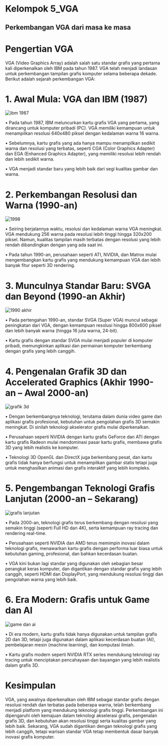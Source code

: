 # Kelompok 5_VGA
## Perkembangan VGA dari masa ke masa
# Pengertian VGA
VGA (Video Graphics Array) adalah salah satu standar grafis yang pertama kali diperkenalkan oleh IBM pada tahun 1987. VGA telah menjadi landasan untuk perkembangan tampilan grafis komputer selama beberapa dekade. Berikut adalah sejarah perkembangan VGA:
# 1.	Awal Mula: VGA dan IBM (1987)

![ibm 1987](https://github.com/user-attachments/assets/9361d604-6f2f-4e17-ae15-14fda3e71cd1)

•	Pada tahun 1987, IBM meluncurkan kartu grafis VGA yang pertama, yang dirancang untuk komputer pribadi (PC). VGA memiliki kemampuan untuk menampilkan resolusi 640x480 piksel dengan kedalaman warna 16 warna.

•	Sebelumnya, kartu grafis yang ada hanya mampu menampilkan sedikit warna dan resolusi yang terbatas, seperti CGA (Color Graphics Adapter) dan EGA (Enhanced Graphics Adapter), yang memiliki resolusi lebih rendah dan lebih sedikit warna.

•	VGA menjadi standar baru yang lebih baik dari segi kualitas gambar dan warna.

# 2.	Perkembangan Resolusi dan Warna (1990-an)

 ![1998](https://github.com/user-attachments/assets/f88c4c63-8156-425a-aaac-8e65455f6c0c)

•	Seiring berjalannya waktu, resolusi dan kedalaman warna VGA meningkat. VGA mendukung 256 warna pada resolusi lebih tinggi hingga 320x200 piksel. Namun, kualitas tampilan masih terbatas dengan resolusi yang lebih rendah dibandingkan dengan yang ada saat ini.

•	Pada tahun 1990-an, perusahaan seperti ATI, NVIDIA, dan Matrox mulai mengembangkan kartu grafis yang mendukung kemampuan VGA dan lebih banyak fitur seperti 3D rendering.

# 3.	Munculnya Standar Baru: SVGA dan Beyond (1990-an Akhir)

![1990 akhir](https://github.com/user-attachments/assets/a7930610-1277-4a41-bef1-5dd5a186cbdd)

•	Pada pertengahan 1990-an, standar SVGA (Super VGA) muncul sebagai peningkatan dari VGA, dengan kemampuan resolusi hingga 800x600 piksel dan lebih banyak warna (hingga 16 juta warna, 24-bit).

•	Kartu grafis dengan standar SVGA mulai menjadi populer di komputer pribadi, memungkinkan aplikasi dan permainan komputer berkembang dengan grafis yang lebih canggih.

# 4.	Pengenalan Grafik 3D dan Accelerated Graphics (Akhir 1990-an – Awal 2000-an)

![grafik 3d](https://github.com/user-attachments/assets/96d2772c-b21c-4d0c-a9a9-6bd4da1a9d04)

•	Dengan berkembangnya teknologi, terutama dalam dunia video game dan aplikasi grafis profesional, kebutuhan untuk pengolahan grafis 3D semakin meningkat. Di sinilah teknologi akselerator grafis mulai diperkenalkan.

•	Perusahaan seperti NVIDIA dengan kartu grafis GeForce dan ATI dengan kartu grafis Radeon mulai mendominasi pasar kartu grafis, membawa grafis 3D yang lebih realistis ke komputer.

•	Teknologi 3D OpenGL dan DirectX juga berkembang pesat, dan kartu grafis tidak hanya berfungsi untuk menampilkan gambar statis tetapi juga untuk menghasilkan animasi dan grafis interaktif yang lebih kompleks.

# 5.	Pengembangan Teknologi Grafis Lanjutan (2000-an – Sekarang)

![grafis lanjutan](https://github.com/user-attachments/assets/b040ad2c-bb37-4a76-b8a2-4a43d69cf043)

•	Pada 2000-an, teknologi grafis terus berkembang dengan resolusi yang semakin tinggi (seperti Full HD dan 4K), serta kemampuan ray tracing dan rendering real-time.

•	Perusahaan seperti NVIDIA dan AMD terus memimpin inovasi dalam teknologi grafis, menawarkan kartu grafis dengan performa luar biasa untuk kebutuhan gaming, profesional, dan bahkan kecerdasan buatan.

•	VGA kini bukan lagi standar yang digunakan oleh sebagian besar perangkat keras komputer, dan digantikan dengan standar grafis yang lebih canggih, seperti HDMI dan DisplayPort, yang mendukung resolusi tinggi dan pengolahan warna yang lebih baik.

# 6.	Era Modern: Grafis untuk Game dan AI

![game dan ai](https://github.com/user-attachments/assets/bfcde887-e01b-440f-ac5d-5c44e63694ad)
 
•	Di era modern, kartu grafis tidak hanya digunakan untuk tampilan grafis 2D dan 3D, tetapi juga digunakan dalam aplikasi kecerdasan buatan (AI), pembelajaran mesin (machine learning), dan komputasi ilmiah.

•	Kartu grafis modern seperti NVIDIA RTX series mendukung teknologi ray tracing untuk menciptakan pencahayaan dan bayangan yang lebih realistis dalam grafis 3D.


# Kesimpulan
VGA, yang awalnya diperkenalkan oleh IBM sebagai standar grafis dengan resolusi rendah dan terbatas pada beberapa warna, telah berkembang menjadi platform yang mendukung teknologi grafis tinggi. Perkembangan ini dipengaruhi oleh kemajuan dalam teknologi akselerasi grafis, pengenalan grafis 3D, dan kebutuhan akan resolusi tinggi serta kualitas gambar yang lebih baik. Sekarang, VGA sudah digantikan dengan teknologi grafis yang lebih canggih, tetapi warisan standar VGA tetap membentuk dasar banyak inovasi grafis komputer.
